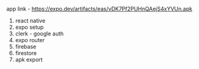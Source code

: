 app link - https://expo.dev/artifacts/eas/vDK7Pf2PUHnQAejS4xYVUn.apk

1. react native
2. expo setup
3. clerk - google auth
4. expo router
5. firebase
6. firestore
7. apk export
